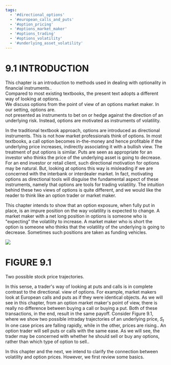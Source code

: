 ```yaml
---
tags:
  - '#directional_options'
  - '#european_calls_and_puts'
  - '#option_pricing'
  - '#options_market_maker'
  - '#options_trading'
  - '#options_volatility'
  - '#underlying_asset_volatility'
---
```

# 9.1 INTRODUCTION  

This chapter is an introduction to methods used in dealing with optionality in financial instruments..   
Compared to most existing textbooks, the present text adopts a different way of looking at options..   
We discuss options from the point of view of an options market maker. In our setting, options are.   
not presented as instruments to bet on or hedge against the direction of an underlying risk. Instead, options are motivated as instruments of volatility.  

In the traditional textbook approach, options are introduced as directional instruments. This is not how market professionals think of options. In most textbooks, a call option becomes in-the-money and hence profitable if the underlying price increases, indirectly associating it with a bullish view. The treatment of put options is similar. Puts are seen as appropriate for an investor who thinks the price of the underlying asset is going to decrease. For an end investor or retail client, such directional motivation for options may be natural. But, looking at options this way is misleading if we are concerned with the interbank or interdealer market. In fact, motivating options as directional tools will disguise the fundamental aspect of these instruments, namely that options are tools for trading volatility. The intuition behind these two views of options is quite different, and we would like the reader to think like an option trader or market maker.  

This chapter intends to show that an option exposure, when fully put in place, is an impure position on the way volatility is expected to change. A market maker with a net long position in options is someone who is "expecting" the volatility to increase. A market maker who is short the option is someone who thinks that the volatility of the underlying is going to decrease. Sometimes such positions are taken as funding vehicles.  

![](c6959350a48c721ab5bc4856db7a94d24ceaebe5aa2256c6c9aecbf32b3d78ff.jpg)  

# FIGURE 9.1  

Two possible stock price trajectories.  

In this sense, a trader's way of looking at puts and calls is in complete contrast to the directional. view of options. For example, market makers look at European calls and puts as if they were identical objects. As we will see in this chapter, from an option market maker's point of view, there is really no difference between buying a call or buying a put. Both of these transactions, in the end, result in the same payoff. Consider Figure 9.1, where we show two possible intraday trajectories of an underlying price, $S_{t}$ In one case prices are falling rapidly, while in the other, prices are rising.. An option trader will sell puts or calls with the same ease. As we will see, the trader may be concerned with whether he should sell or buy any options, rather than which type of option to sell..  

In this chapter and the next, we intend to clarify the connection between volatility and option prices. However, we first review some basics.  
